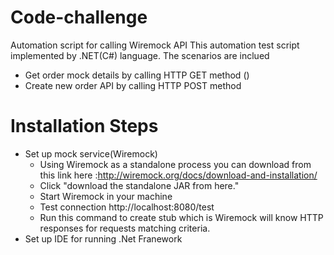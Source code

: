 # Code-challenge
Automation script for calling Wiremock API
This automation test script implemented by .NET(C#) language.
The scenarios are inclued
  - Get order mock details by calling HTTP GET method ()
  - Create new order API by calling HTTP POST method 

# Installation Steps
 - Set up mock service(Wiremock)
    - Using Wiremock as a standalone process you can download from this link here :http://wiremock.org/docs/download-and-installation/
    - Click "download the standalone JAR from here."
    - Start Wiremock in your machine
    - Test connection http://localhost:8080/test
    - Run this command to create stub which is Wiremock will know HTTP responses for requests matching criteria.
 - Set up IDE for running .Net Franework
 
